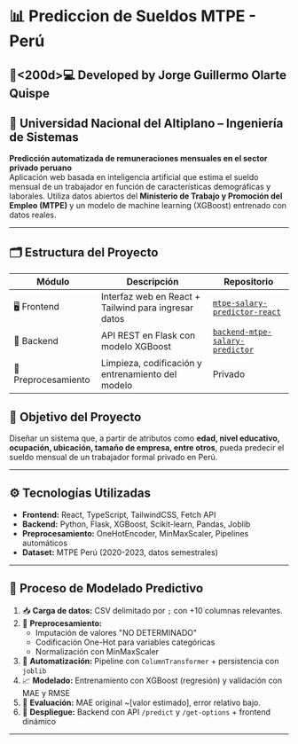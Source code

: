 # 📊 Prediccion de Sueldos MTPE - Perú

## 👨<200d>💻 Developed by Jorge Guillermo Olarte Quispe

## 🏫 Universidad Nacional del Altiplano – Ingeniería de Sistemas

**Predicción automatizada de remuneraciones mensuales en el sector privado peruano**  
Aplicación web basada en inteligencia artificial que estima el sueldo mensual de un trabajador en función de características demográficas y laborales. Utiliza datos abiertos del **Ministerio de Trabajo y Promoción del Empleo (MTPE)** y un modelo de machine learning (XGBoost) entrenado con datos reales.

---

## 🗂️ Estructura del Proyecto

| Módulo              | Descripción                                          | Repositorio                                                                                    |
| ------------------- | ---------------------------------------------------- | ---------------------------------------------------------------------------------------------- |
| 🖥️ Frontend         | Interfaz web en React + Tailwind para ingresar datos | [`mtpe-salary-predictor-react`](https://github.com/ArtStyle19/mtpe-salary-predictor-react)     |
| 🔁 Backend          | API REST en Flask con modelo XGBoost                 | [`backend-mtpe-salary-predictor`](https://github.com/ArtStyle19/backend-mtpe-salary-predictor) |
| 🧹 Preprocesamiento | Limpieza, codificación y entrenamiento del modelo    | Privado                                                                                        |

## 🎯 Objetivo del Proyecto

Diseñar un sistema que, a partir de atributos como **edad, nivel educativo, ocupación, ubicación, tamaño de empresa, entre otros**, pueda predecir el sueldo mensual de un trabajador formal privado en Perú.

---

## ⚙️ Tecnologías Utilizadas

- **Frontend:** React, TypeScript, TailwindCSS, Fetch API
- **Backend:** Python, Flask, XGBoost, Scikit-learn, Pandas, Joblib
- **Preprocesamiento:** OneHotEncoder, MinMaxScaler, Pipelines automáticos
- **Dataset:** MTPE Perú (2020-2023, datos semestrales)

---

## 🧠 Proceso de Modelado Predictivo

1. 📥 **Carga de datos:** CSV delimitado por `;` con +10 columnas relevantes.
2. 🧹 **Preprocesamiento:**
   - Imputación de valores "NO DETERMINADO"
   - Codificación One-Hot para variables categóricas
   - Normalización con MinMaxScaler
3. 🔄 **Automatización:** Pipeline con `ColumnTransformer` + persistencia con `joblib`
4. 📈 **Modelado:** Entrenamiento con XGBoost (regresión) y validación con MAE y RMSE
5. 🧪 **Evaluación:** MAE original ~\[valor estimado\], error relativo bajo.
6. 💾 **Despliegue:** Backend con API `/predict` y `/get-options` + frontend dinámico

---
